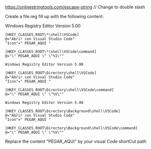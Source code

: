 https://onlinestringtools.com/escape-string // Change to double slash

Create a file.reg
fill up with the following content:

Windows Registry Editor Version 5.00
 
	[HKEY_CLASSES_ROOT\*\shell\VSCode]
	@="Abrir con Visual Studio Code"
	"Icon"=" PEGAR_AQUI "
 
	[HKEY_CLASSES_ROOT\*\shell\VSCode\command]
	@="\" PEGAR_AQUI \" \"%1\""
 
	Windows Registry Editor Version 5.00
 
	[HKEY_CLASSES_ROOT\Directory\shell\VSCode]
	@="Abrir con Visual Studio Code"
	"Icon"=" PEGAR_AQUI "
 
	[HKEY_CLASSES_ROOT\Directory\shell\VSCode\command]
	@="\" PEGAR_AQUI \" \"%V\""
 
	Windows Registry Editor Version 5.00
 
	[HKEY_CLASSES_ROOT\Directory\Background\shell\VSCode]
	@="Abrir con Visual Studio Code"
	"Icon"=" PEGAR_AQUI "
 
	[HKEY_CLASSES_ROOT\Directory\Background\shell\VSCode\command]
	@="\" PEGAR_AQUI \" \"%V\"" 
  
  Replace the content "PEGAR_AQUI" by your visual Code shortCut path
